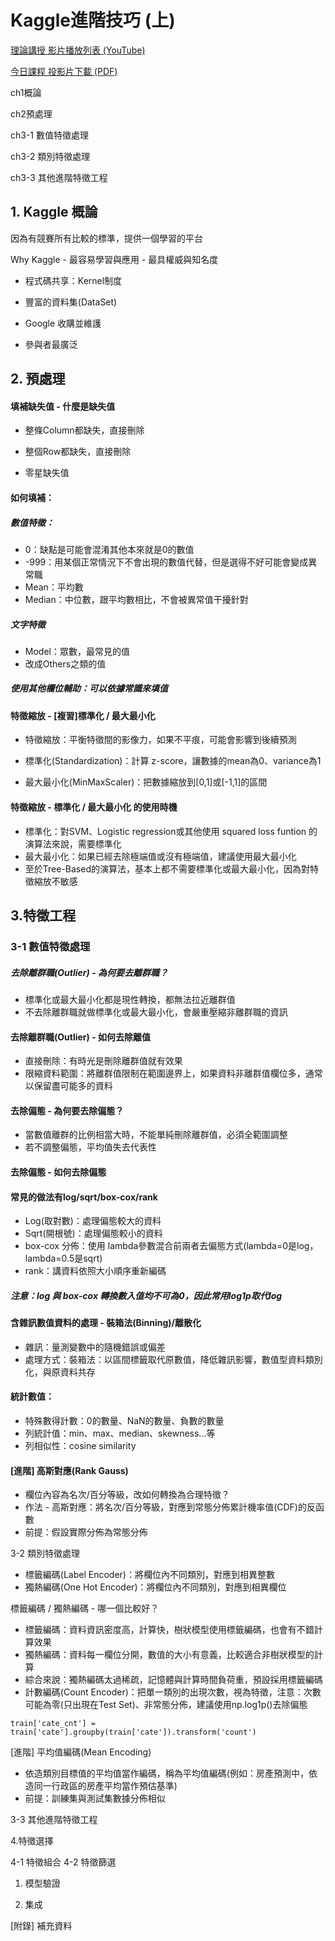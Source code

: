 # Kaggle進階技巧 \(上\)

[理論講授 影片播放列表 \(YouTube\)](https://www.youtube.com/playlist?list=PL1f_B9coMEeDtAPmOMeqU4AQ70FywR1lP)

[今日課程 投影片下載 \(PDF\)](https://drive.google.com/file/d/1BdWY3e8vt3esk5Qn9yr6z_nJX6pn8hCI/view)

ch1概論

ch2預處理

ch3-1 數值特徵處理

ch3-2 類別特徵處理

ch3-3 其他進階特徵工程

## 1. Kaggle 概論

因為有競賽所有比較的標準，提供一個學習的平台

Why Kaggle - 最容易學習與應用 - 最具權威與知名度

* 程式碼共享：Kernel制度

* 豐富的資料集\(DataSet\)

* Google 收購並維護
* 參與者最廣泛

## 2. 預處理

#### 填補缺失值 - 什麼是缺失值

* 整條Column都缺失，直接刪除

* 整個Row都缺失，直接刪除

* 零星缺失值

#### 如何填補：

##### 數值特徵：

* 0：缺點是可能會混淆其他本來就是0的數值
* -999：用某個正常情況下不會出現的數值代替，但是選得不好可能會變成異常職
* Mean：平均數
* Median：中位數，跟平均數相比，不會被異常值干擾針對

##### 文字特徵

* Model：眾數，最常見的值
* 改成Others之類的值

##### 使用其他欄位輔助：可以依據常識來填值

#### 特徵縮放 - \[複習\]標準化 / 最大最小化

* 特徵縮放：平衡特徵間的影像力，如果不平痕，可能會影響到後續預測

* 標準化\(Standardization\)：計算 z-score，讓數據的mean為0、variance為1

* 最大最小化\(MinMaxScaler\)：把數據縮放到\[0,1\]或\[-1,1\]的區間

#### 特徵縮放 - 標準化 / 最大最小化 的使用時機

* 標準化：對SVM、Logistic regression或其他使用 squared loss funtion 的演算法來說，需要標準化
* 最大最小化：如果已經去除極端值或沒有極端值，建議使用最大最小化
* 至於Tree-Based的演算法，基本上都不需要標準化或最大最小化，因為對特徵縮放不敏感



## 3.特徵工程

### 3-1 數值特徵處理

##### 去除離群職\(Outlier\) - 為何要去離群職？

* 標準化或最大最小化都是現性轉換，都無法拉近離群值
* 不去除離群職就做標準化或最大最小化，會嚴重壓縮非離群職的資訊

#### 去除離群職\(Outlier\) - 如何去除離值

* 直接刪除：有時光是刪除離群值就有效果
* 限縮資料範圍：將離群值限制在範圍邊界上，如果資料非離群值欄位多，通常以保留盡可能多的資料

#### 去除偏態 - 為何要去除偏態？

* 當數值離群的比例相當大時，不能單純刪除離群值，必須全範圍調整
* 若不調整偏態，平均值失去代表性

#### 去除偏態 - 如何去除偏態

#### 常見的做法有log/sqrt/box-cox/rank

* Log\(取對數\)：處理偏態較大的資料
* Sqrt\(開根號\)：處理偏態較小的資料
* box-cox 分佈：使用 lambda參數混合前兩者去偏態方式\(lambda=0是log，lambda=0.5是sqrt\)
* rank：講資料依照大小順序重新編碼

##### 注意：log 與 box-cox 轉換數入值均不可為0，因此常用log1p取代log



#### 含雜訊數值資料的處理 - 裝箱法\(Binning\)/離散化

* 雜訊：量測變數中的隨機錯誤或偏差
* 處理方式：裝箱法：以區間標籤取代原數值，降低雜訊影響，數值型資料類別化，與原資料共存

#### 統計數值：

* 特殊數得計數：0的數量、NaN的數量、負數的數量
* 列統計值：min、max、median、skewness...等
* 列相似性：cosine similarity



#### \[進階\] 高斯對應\(Rank Gauss\)

* 欄位內容為名次/百分等級，改如何轉換為合理特徵？
* 作法 - 高斯對應：將名次/百分等級，對應到常態分佈累計機率值\(CDF\)的反函數
* 前提：假設實際分佈為常態分佈



3-2 類別特徵處理

* 標籤編碼\(Label Encoder\)：將欄位內不同類別，對應到相異整數
* 獨熱編碼\(One Hot Encoder\)：將欄位內不同類別，對應到相異欄位



標籤編碼 / 獨熱編碼 - 哪一個比較好？

* 標籤編碼：資料資訊密度高，計算快，樹狀模型使用標籤編碼，也會有不錯計算效果
* 獨熱編碼：資料每一欄位分開，數值的大小有意義，比較適合非樹狀模型的計算
* 綜合來說：獨熱編碼太過稀疏，記憶體與計算時間負荷重，預設採用標籤編碼
* 計數編碼\(Count Encoder\)：把單一類別的出現次數，視為特徵，注意：次數可能為零\(只出現在Test Set\)、非常態分佈，建議使用np.log1p\(\)去除偏態

```
train['cate_cnt'] = train['cate'].groupby(train['cate']).transform('count')
```



\[進階\] 平均值編碼\(Mean Encoding\)

* 依造類別目標值的平均值當作編碼，稱為平均值編碼\(例如：房產預測中，依造同一行政區的房產平均當作預估基準\)
* 前提：訓練集與測試集數據分佈相似





3-3 其他進階特徵工程

4.特徵選擇

4-1 特徵組合 4-2 特徵篩選

1. 模型驗證

2. 集成

\[附錄\] 補充資料

